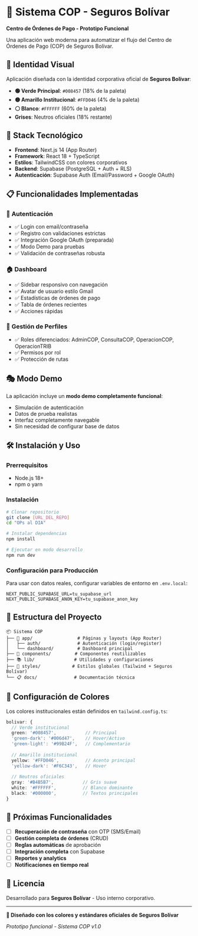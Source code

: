 # 🏢 Sistema COP - Seguros Bolívar

**Centro de Órdenes de Pago - Prototipo Funcional**

Una aplicación web moderna para automatizar el flujo del Centro de Órdenes de Pago (COP) de Seguros Bolívar.

## 🎨 **Identidad Visual**

Aplicación diseñada con la identidad corporativa oficial de **Seguros Bolívar**:

- **🟢 Verde Principal**: `#008457` (18% de la paleta)
- **🟡 Amarillo Institucional**: `#FFD046` (4% de la paleta)  
- **⚪ Blanco**: `#FFFFFF` (60% de la paleta)
- **Grises**: Neutros oficiales (18% restante)

## 🚀 **Stack Tecnológico**

- **Frontend**: Next.js 14 (App Router)
- **Framework**: React 18 + TypeScript
- **Estilos**: TailwindCSS con colores corporativos
- **Backend**: Supabase (PostgreSQL + Auth + RLS)
- **Autenticación**: Supabase Auth (Email/Password + Google OAuth)

## 📋 **Funcionalidades Implementadas**

### 🔐 **Autenticación**
- ✅ Login con email/contraseña
- ✅ Registro con validaciones estrictas
- ✅ Integración Google OAuth (preparada)
- ✅ Modo Demo para pruebas
- ✅ Validación de contraseñas robusta

### 🏠 **Dashboard**
- ✅ Sidebar responsivo con navegación
- ✅ Avatar de usuario estilo Gmail
- ✅ Estadísticas de órdenes de pago
- ✅ Tabla de órdenes recientes
- ✅ Acciones rápidas

### 👥 **Gestión de Perfiles**
- ✅ Roles diferenciados: AdminCOP, ConsultaCOP, OperacionCOP, OperacionTRIB
- ✅ Permisos por rol
- ✅ Protección de rutas

## 🎭 **Modo Demo**

La aplicación incluye un **modo demo completamente funcional**:
- Simulación de autenticación
- Datos de prueba realistas
- Interfaz completamente navegable
- Sin necesidad de configurar base de datos

## 🛠️ **Instalación y Uso**

### Prerrequisitos
- Node.js 18+ 
- npm o yarn

### Instalación
```bash
# Clonar repositorio
git clone [URL_DEL_REPO]
cd "OPs al DIA"

# Instalar dependencias
npm install

# Ejecutar en modo desarrollo
npm run dev
```

### Configuración para Producción

Para usar con datos reales, configurar variables de entorno en `.env.local`:

```env
NEXT_PUBLIC_SUPABASE_URL=tu_supabase_url
NEXT_PUBLIC_SUPABASE_ANON_KEY=tu_supabase_anon_key
```

## 📁 **Estructura del Proyecto**

```
📦 Sistema COP
├── 🎨 app/                 # Páginas y layouts (App Router)
│   ├── auth/              # Autenticación (login/register)
│   └── dashboard/         # Dashboard principal
├── 🧩 components/         # Componentes reutilizables
├── 📚 lib/               # Utilidades y configuraciones
├── 🎪 styles/            # Estilos globales (Tailwind + Seguros Bolívar)
└── 📋 docs/              # Documentación técnica
```

## 🔧 **Configuración de Colores**

Los colores institucionales están definidos en `tailwind.config.ts`:

```typescript
bolivar: {
  // Verde institucional
  green: '#008457',           // Principal
  'green-dark': '#006d47',    // Hover/Activo
  'green-light': '#99B24F',   // Complementario
  
  // Amarillo institucional  
  yellow: '#FFD046',          // Acento principal
  'yellow-dark': '#F6C343',   // Hover
  
  // Neutros oficiales
  gray: '#B4B5B7',           // Gris suave
  white: '#FFFFFF',          // Blanco dominante
  black: '#000000',          // Textos principales
}
```

## 🎯 **Próximas Funcionalidades**

- [ ] **Recuperación de contraseña** con OTP (SMS/Email)
- [ ] **Gestión completa de órdenes** (CRUD)
- [ ] **Reglas automáticas** de aprobación
- [ ] **Integración completa** con Supabase
- [ ] **Reportes y analytics**
- [ ] **Notificaciones en tiempo real**

## 📄 **Licencia**

Desarrollado para **Seguros Bolívar** - Uso interno corporativo.

---

**🎨 Diseñado con los colores y estándares oficiales de Seguros Bolívar**

*Prototipo funcional - Sistema COP v1.0*